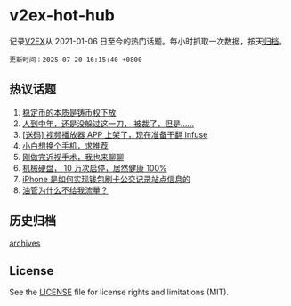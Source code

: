# v2ex-hot-hub

 记录[V2EX](https://www.v2ex.com/)从 2021-01-06 日至今的热门话题。每小时抓取一次数据，按天[归档](archives)。

`更新时间：2025-07-20 16:15:40 +0800`

## 热议话题

1. [稳定币的本质是铸币权下放](https://www.v2ex.com/t/1146398)
1. [人到中年，还是没躲过这一刀， 被裁了，但是......](https://www.v2ex.com/t/1146397)
1. [[送码] 视频播放器 APP 上架了，现在准备干翻 Infuse](https://www.v2ex.com/t/1146394)
1. [小白想换个手机，求推荐](https://www.v2ex.com/t/1146372)
1. [刚做完近视手术，我也来聊聊](https://www.v2ex.com/t/1146377)
1. [机械硬盘， 10 万次启停，居然健康 100%](https://www.v2ex.com/t/1146334)
1. [iPhone 是如何实现钱包刷卡公交记录站点信息的](https://www.v2ex.com/t/1146379)
1. [油管为什么不给我流量？](https://www.v2ex.com/t/1146360)

## 历史归档

[archives](archives)

## License

See the [LICENSE](LICENSE) file for license rights and limitations (MIT).
